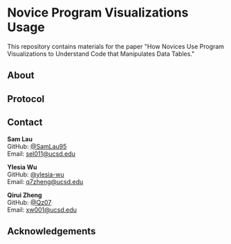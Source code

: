 # Novice Program Visualizations Usage

This repository contains materials for the paper "How Novices Use Program Visualizations to Understand Code
that Manipulates Data Tables." 

## About

## Protocol

## Contact

**Sam Lau**  
GitHub: [@SamLau95](https://github.com/SamLau95)  
Email: sel011@ucsd.edu  

**Ylesia Wu**  
GitHub: [@ylesia-wu](https://github.com/ylesia-wu)  
Email: q7zheng@ucsd.edu  

**Qirui Zheng**  
GitHub: [@Qz07](https://github.com/Qz07)  
Email: xw001@ucsd.edu  



## Acknowledgements
